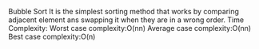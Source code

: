 Bubble Sort It is the simplest sorting method that works by comparing adjacent element ans swapping it when they are in a wrong order.
Time Complexity:
       Worst case complexity:O(nn)
       Average case complexity:O(nn)
       Best case complexity:O(n)

